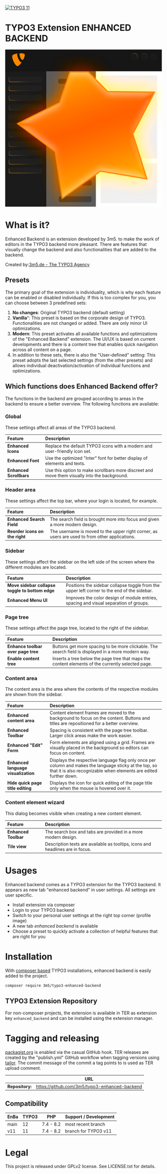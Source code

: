 [![TYPO3 11](https://img.shields.io/badge/TYPO3-11-orange.svg)](https://get.typo3.org/version/11)

TYPO3 Extension ENHANCED BACKEND
================================

![enhanced_backend_logo](/Resources/Public/Icons/Extension.png)

# What is it?

Enhanced Backend is an extension developed by 3m5. to make the work of editors in the TYPO3 backend more pleasant.
There are features that visually change the backend and also functionalities that are added to the backend.

Created by:[3m5.de - The TYPO3 Agency](https://www.3m5.de/digitalagentur/typo3-agentur)

## Presets

The primary goal of the extension is individuality, which is why each feature can be enabled or disabled individually.
If this is too complex for you, you can choose between 3 predefined sets:

1. **No changes**: Original TYPO3 backend (default setting)
2. **Vanilla⁺**: This preset is based on the corporate design of TYPO3. Functionalities are not changed or added. There are only minor UI optimizations.
3. **Modern**: This preset activates all available functions and optimizations of the "Enhanced Backend" extension. The UI/UX is based on current developments and there is a content tree that enables quick navigation across all content on a page.
4. In addition to these sets, there is also the "User-defined" setting: This preset adopts the last selected settings (from the other presets) and allows individual deactivation/activation of individual functions and optimizations.

## Which functions does Enhanced Backend offer?
The functions in the backend are grouped according to areas in the backend to ensure a better overview. The following functions are available:

### Global
These settings affect all areas of the TYPO3 backend.

| Feature                  | Description                                                                                    |
|:-------------------------|:-----------------------------------------------------------------------------------------------|
| **Enhanced Icons**       | Replace the default TYPO3 icons with a modern and user-friendly icon set.                      |
 | **Enhanced Font**        | Use the optimized "Inter" font for better display of elements and texts.                       |
 | **Enhanced Scrollbars**  | Use this option to make scrollbars more discreet and move them visually into the background.   |

### Header area
These settings affect the top bar, where your login is located, for example.

| Feature                   | Description                                                                                    |
|:--------------------------|:-----------------------------------------------------------------------------------------------|
| **Enhanced Search Field** | The search field is brought more into focus and given a more modern design.                    |
| **Reorder icons on the right** | The username is moved to the upper right corner, as users are used to from other applications. |

### Sidebar
These settings affect the sidebar on the left side of the screen where the different modules are located.

| Feature                   | Description                                                                                 |
|:--------------------------|:--------------------------------------------------------------------------------------------|
| **Move sidebar collapse toggle to bottom edge** | Positions the sidebar collapse toggle from the upper left corner to the end of the sidebar. |
| **Enhanced Menu UI** | Improves the color design of module entries, spacing and visual separation of groups.       |

### Page tree
These settings affect the page tree, located to the right of the sidebar.

| Feature                            | Description                                                                                         |
|:-----------------------------------|:----------------------------------------------------------------------------------------------------|
| **Enhance toolbar over page tree** | Buttons get more spacing to be more clickable. The search field is displayed in a more modern way.  |
| **Enable content tree**            | Inserts a tree below the page tree that maps the content elements of the currently selected page.      |

### Content area
The content area is the area where the contents of the respective modules are shown from the sidebar.

| Feature                             | Description                                                                                                                                                                |
|:------------------------------------|:---------------------------------------------------------------------------------------------------------------------------------------------------------------------------|
| **Enhanced content area**           | Content element frames are moved to the background to focus on the content. Buttons and titles are repositioned for a better overview.                                     |
| **Enhanced Toolbar**                | Spacing is consistent with the page tree toolbar. Larger click areas make the work easier.                                                                                 |
| **Enhanced "Edit" Form**            | Form elements are aligned using a grid. Frames are visually placed in the background so editors can focus on content.                                                      |
| **Enhanced language visualization** | Displays the respective language flag only once per column and makes the language sticky at the top, so that it is also recognizable when elements are edited further down. |
| **Hide quick page title editing** | Displays the icon for quick editing of the page title only when the mouse is hovered over it. |

### Content element wizard
This dialog becomes visible when creating a new content element.

| Feature                        | Description                                                                                    |
|:-------------------------------|:-----------------------------------------------------------------------------------------------|
| **Enhanced Toolbar**           | The search box and tabs are provided in a more modern design.                    |
| **Tile view** | Description texts are available as tooltips, icons and headlines are in focus. |

# Usages
Enhanced backend comes as a TYPO3 extension for the TYPO3 backend. It appears
as new tab "enhanced backend" in user settings. All settings are user specific.

* Install extension via composer
* Login to your TYPO3 backend
* Switch to your personal user settings at the right top corner (profile image)
* A new tab _enhanced backend_ is available
* Choose a preset to quickly activate a collection of helpful features that are right for you

# Installation

With [composer based](https://docs.typo3.org/m/typo3/tutorial-getting-started/main/en-us/Installation/Install.html)
TYPO3 installations, enhanced backend is easily added to the project.

```
composer require 3m5/typo3-enhanced-backend
```

## TYPO3 Extension Repository
For non-composer projects, the extension is available in TER as extension key `enhanced_backend` and can
be installed using the extension manager.

# Tagging and releasing

[packagist.org](https://packagist.org/packages/3m5/typo3-enhanced-backend) is enabled via the casual GitHub hook.
TER releases are created by the "publish.yml" GitHub workflow when tagging versions
using [tailor](https://github.com/TYPO3/tailor). The commit message of the commit a tag points to is
used as TER upload comment.

|                 | URL                                           |
|-----------------|-----------------------------------------------|
| **Repository:** | https://github.com/3m5/typo3-enhanced-backend |

## Compatibility

| EnBa | TYPO3 | PHP       | Support / Development |
|------|-------|-----------|-----------------------|
| main | 12    | 7.4 - 8.2 | most recent branch    |
| v11   | 11    | 7.4 - 8.2 | branch for TYPO3 v11  |

# Legal
This project is released under GPLv2 license. See LICENSE.txt for details.

